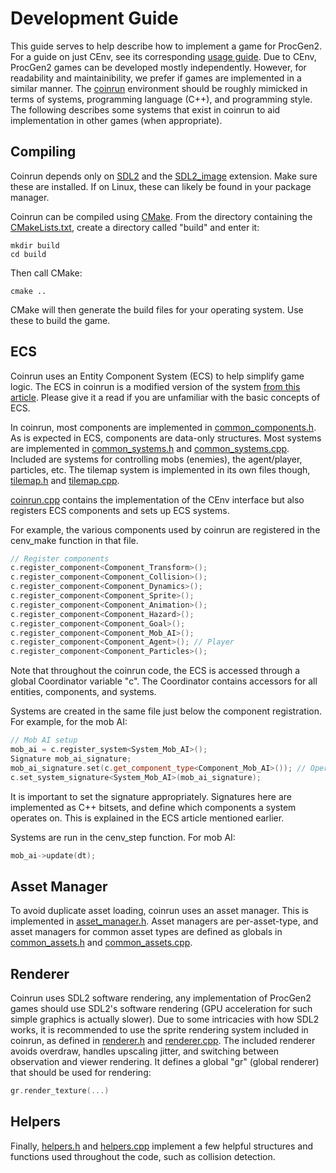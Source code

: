 # Development Guide

This guide serves to help describe how to implement a game for ProcGen2. For a guide on just CEnv, see its corresponding [usage guide](./cenv/USAGE_GUIDE.md).
Due to CEnv, ProcGen2 games can be developed mostly independently. However, for readability and maintainibility, we prefer if games are implemented in a similar manner.
The [coinrun](./games/coinrun/) environment should be roughly mimicked in terms of systems, programming language (C++), and programming style. The following describes some systems that exist in coinrun to aid implementation in other games (when appropriate).

## Compiling

Coinrun depends only on [SDL2](https://www.libsdl.org/) and the [SDL2_image](https://github.com/libsdl-org/SDL_image) extension. Make sure these are installed. If on Linux, these can likely be found in your package manager.

Coinrun can be compiled using [CMake](https://cmake.org/). From the directory containing the [CMakeLists.txt](./games/coinrun/CMakeLists.txt), create a directory called "build" and enter it:

```
mkdir build
cd build
```

Then call CMake:

```
cmake ..
```

CMake will then generate the build files for your operating system. Use these to build the game.

## ECS

Coinrun uses an Entity Component System (ECS) to help simplify game logic. The ECS in coinrun is a modified version of the system [from this article](https://austinmorlan.com/posts/entity_component_system/).
Please give it a read if you are unfamiliar with the basic concepts of ECS.

In coinrun, most components are implemented in [common_components.h](./games/coinrun/common_components.h). As is expected in ECS, components are data-only structures.
Most systems are implemented in [common_systems.h](./games/coinrun/common_systems.h) and [common_systems.cpp](./games/coinrun/common_systems.h). Included are systems for controlling mobs (enemies), the agent/player, particles, etc.
The tilemap system is implemented in its own files though, [tilemap.h](./games/coinrun/tilemap.h) and [tilemap.cpp](./games/coinrun/tilemap.cpp).

[coinrun.cpp](./games/coinrun/coinrun.cpp) contains the implementation of the CEnv interface but also registers ECS components and sets up ECS systems.

For example, the various components used by coinrun are registered in the cenv_make function in that file.

```c++
// Register components
c.register_component<Component_Transform>();
c.register_component<Component_Collision>();
c.register_component<Component_Dynamics>();
c.register_component<Component_Sprite>();
c.register_component<Component_Animation>();
c.register_component<Component_Hazard>();
c.register_component<Component_Goal>();
c.register_component<Component_Mob_AI>();
c.register_component<Component_Agent>(); // Player
c.register_component<Component_Particles>();
```

Note that throughout the coinrun code, the ECS is accessed through a global Coordinator variable "c". The Coordinator contains accessors for all entities, components, and systems.

Systems are created in the same file just below the component registration. For example, for the mob AI:

```c++
// Mob AI setup
mob_ai = c.register_system<System_Mob_AI>();
Signature mob_ai_signature;
mob_ai_signature.set(c.get_component_type<Component_Mob_AI>()); // Operate only on mobs
c.set_system_signature<System_Mob_AI>(mob_ai_signature);
```

It is important to set the signature appropriately. Signatures here are implemented as C++ bitsets, and define which components a system operates on. This is explained in the ECS article mentioned earlier.

Systems are run in the cenv_step function. For mob AI:

```c++
mob_ai->update(dt);
```

## Asset Manager

To avoid duplicate asset loading, coinrun uses an asset manager. This is implemented in [asset_manager.h](./games/coinrun/asset_manager.h).
Asset managers are per-asset-type, and asset managers for common asset types are defined as globals in [common_assets.h](./games/coinrun/common_assets.h) and [common_assets.cpp](./games/coinrun/common_assets.cpp).

## Renderer

Coinrun uses SDL2 software rendering, any implementation of ProcGen2 games should use SDL2's software rendering (GPU acceleration for such simple graphics is actually slower).
Due to some intricacies with how SDL2 works, it is recommended to use the sprite rendering system included in coinrun, as defined in [renderer.h](./games/coinrun/renderer.h) and [renderer.cpp](./games/coinrun/renderer.cpp).
The included renderer avoids overdraw, handles upscaling jitter, and switching between observation and viewer rendering.
It defines a global "gr" (global renderer) that should be used for rendering:

```c++
gr.render_texture(...)
```

## Helpers

Finally, [helpers.h](./games/coinrun/helpers.h) and [helpers.cpp](./games/coinrun/helpers.cpp) implement a few helpful structures and functions used throughout the code, such as collision detection.

